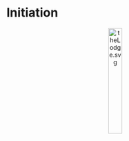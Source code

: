 # Initiation
<div align="center">
  <a href="https://lamslimenstein.github.io/" target="_blank">
    <img alt="theLodge.svg" src="/theLodge.svg" class="center" width="25%"/>
  </a>  
</div>
